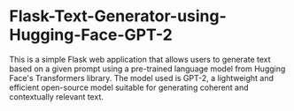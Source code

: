 # Flask-Text-Generator-using-Hugging-Face-GPT-2
This is a simple Flask web application that allows users to generate text based on a given prompt using a pre-trained language model from Hugging Face's Transformers library. The model used is GPT-2, a lightweight and efficient open-source model suitable for generating coherent and contextually relevant text.
